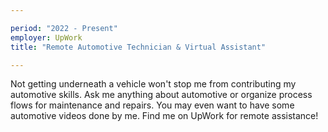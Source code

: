 ```yaml
---

period: "2022 - Present"
employer: UpWork
title: "Remote Automotive Technician & Virtual Assistant"

---
```


Not getting underneath a vehicle won't stop me from contributing my automotive skills. Ask me anything about automotive or organize process flows for maintenance and repairs.  You may even want to have some automotive videos done by me.  Find me on UpWork for remote assistance! 
